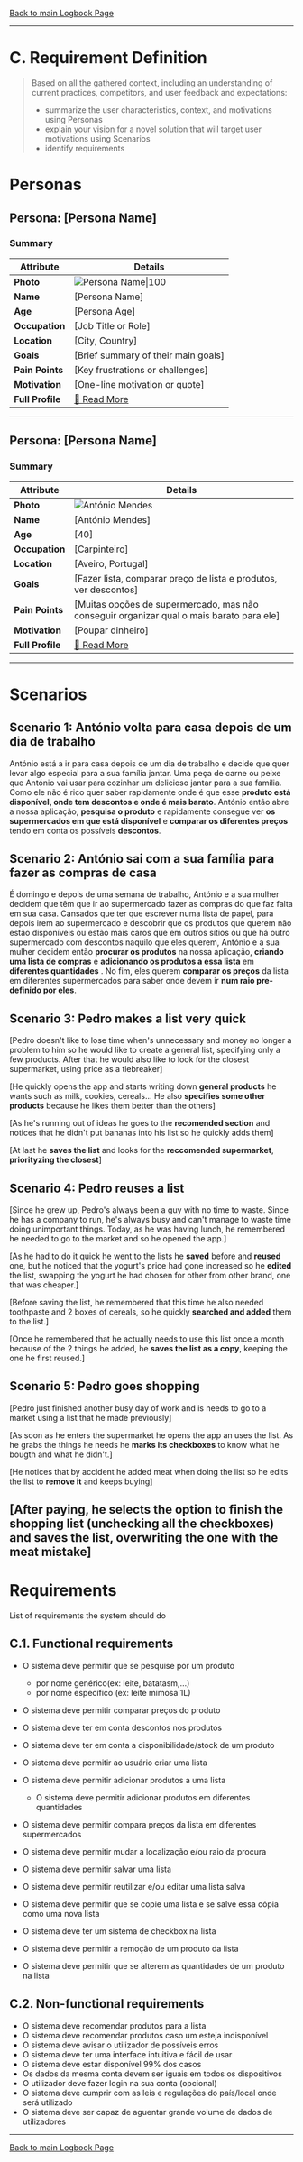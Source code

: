[Back to main Logbook Page](../hci_logbook.md)

---
# C. Requirement Definition
>	Based on all the gathered context, including an understanding of current practices, competitors, and user feedback and expectations: 
>	- summarize the user characteristics, context, and motivations using Personas
>	- explain your vision for a novel solution that will target user motivations using Scenarios
>	- identify requirements

# Personas

## Persona: [Persona Name] 
### Summary 
| Attribute        | Details                                       |
| ---------------- | --------------------------------------------- |
| **Photo**        | ![Persona Name\|100](personas/persona1.jpeg)  |
| **Name**         | [Persona Name]                                |
| **Age**          | [Persona Age]                                 |
| **Occupation**   | [Job Title or Role]                           |
| **Location**     | [City, Country]                               |
| **Goals**        | [Brief summary of their main goals]           |
| **Pain Points**  | [Key frustrations or challenges]              |
| **Motivation**   | [One-line motivation or quote]                |
| **Full Profile** | [📄 Read More](personas/persona1_template.md) |

---
## Persona: [Persona Name] 
### Summary 
| Attribute        | Details                                       |
| ---------------- | --------------------------------------------- |
| **Photo**        | ![António Mendes](personas/persona3.jpg)            |
| **Name**         | [António Mendes]                                |
| **Age**          | [40]                                 |
| **Occupation**   | [Carpinteiro]                           |
| **Location**     | [Aveiro, Portugal]                               |
| **Goals**        | [Fazer lista, comparar preço de lista e produtos, ver descontos]           |
| **Pain Points**  | [Muitas opções de supermercado, mas não conseguir organizar qual o mais barato para ele]              |
| **Motivation**   | [Poupar dinheiro]                |
| **Full Profile** | [📄 Read More](personas/persona3_template.md) |

---





# Scenarios


## Scenario 1: António volta para casa depois de um dia de trabalho
António está a ir para casa depois de um dia de trabalho e decide que quer levar algo especial para a sua família jantar. Uma peça de carne ou peixe que António vai usar para cozinhar um delicioso jantar para a sua família.
Como ele não é rico quer saber rapidamente onde é que esse **produto está disponível, onde tem descontos e onde é mais barato**.
António então abre a nossa aplicação, **pesquisa o produto** e rapidamente consegue ver **os supermercados em que está disponível** e **comparar os diferentes preços** tendo em conta os possíveis **descontos**.

## Scenario 2: António sai com a sua família para fazer as compras de casa
É domingo e depois de uma semana de trabalho, António e a sua mulher decidem que têm que ir ao supermercado fazer as compras do que faz falta em sua casa. Cansados que ter que escrever numa lista de papel, para depois irem ao supermercado e descobrir que os produtos que querem não estão disponíveis ou estão mais caros que em outros sítios ou que há outro supermercado com descontos naquilo que eles querem, António e a sua mulher decidem então **procurar os produtos** na nossa aplicação, **criando uma lista de compras** e **adicionando os produtos a essa lista** em **diferentes quantidades** . No fim, eles querem **comparar os preços** da lista em diferentes supermercados para saber onde devem ir **num raio pre-definido por eles**.
  
## Scenario 3: Pedro makes a list very quick

[Pedro doesn't like to lose time when's unnecessary and money no longer a problem to him so he would like to create a general list, specifying only a few products. After that he would also like to look for the closest supermarket, using price as a tiebreaker]

[He quickly opens the app and starts writing down **general products** he wants such as milk, cookies, cereals... He also **specifies some other products** because he likes them better than the others]

[As he's running out of ideas he goes to the **recomended section** and notices that he didn't put bananas into his list so he quickly adds them]

[At last he **saves the list** and looks for the **reccomended supermarket**, **priorityzing the closest**]

## Scenario 4: Pedro reuses a list

[Since he grew up, Pedro's always been a guy with no time to waste. Since he has a company to run, he's always busy and can't manage to waste time doing unimportant things. Today, as he was having lunch, he remembered he needed to go to the market and so he opened the app.]

[As he had to do it quick he went to the lists he **saved** before and **reused** one, but he noticed that the yogurt's price had gone increased so he **edited** the list, swapping the yogurt he had chosen for other from other brand, one that was cheaper.]

[Before saving the list, he remembered that this time he also needed toothpaste and 2 boxes of cereals, so he quickly **searched and added** them to the list.]

[Once he remembered that he actually needs to use this list once a month because of the 2 things he added, he **saves the list as a copy**, keeping the one he first reused.]


## Scenario 5: Pedro goes shopping

[Pedro just finished another busy day of work and is needs to go to a market using a list that he made previously]

[As soon as he enters the supermarket he opens the app an uses the list. As he grabs the things he needs he **marks its checkboxes** to know what he bougth and what he didn't.]

[He notices that by accident he added meat when doing the list so he edits the list to **remove it** and keeps buying]

[After paying, he selects the **option to finish the shopping list (unchecking all the checkboxes)** and **saves the list, overwriting** the one with the meat mistake]
---


# Requirements
List of requirements the system should do
## C.1. Functional requirements
- O sistema deve permitir que se pesquise por um produto
    - por nome genérico(ex: leite, batatasm,...)
    - por nome específico (ex: leite mimosa 1L)

- O sistema deve permitir comparar preços do produto
- O sistema deve ter em conta descontos nos produtos
- O sistema deve ter em conta a disponibilidade/stock de um produto
- O sistema deve permitir ao usuário criar uma lista
- O sistema deve permitir adicionar produtos a uma lista
    - O sistema deve permitir adicionar produtos em diferentes quantidades
- O sistema deve permitir compara preços da lista em diferentes supermercados
- O sistema deve permitir mudar a localização e/ou raio da procura 
- O sistema deve permitir salvar uma lista
- O sistema deve permitir reutilizar e/ou editar uma lista salva
- O sistema deve permitir que se copie uma lista e se salve essa cópia como uma nova lista
- O sistema deve ter um sistema de checkbox na lista
- O sistema deve permitir a remoção de um produto da lista
- O sistema deve permitir que se alterem as quantidades de um produto na lista

## C.2. Non-functional requirements
- O sistema deve recomendar produtos para a lista
- O sistema deve recomendar produtos caso um esteja indisponível
- O sistema deve avisar o utilizador de possíveis erros
- O sistema deve ter uma interface intuitiva e fácil de usar
- O sistema deve estar disponível 99% dos casos
- Os dados da mesma conta devem ser iguais em todos os dispositivos
- O utilizador deve fazer login na sua conta (opcional)
- O sistema deve cumprir com as leis e regulações do país/local onde será utilizado
- O sistema deve ser capaz de aguentar grande volume de dados de utilizadores
---
[Back to main Logbook Page](hci_logbook.md)